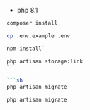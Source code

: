 - php 8.1

```sh
composer install
```

```sh
cp .env.example .env
```

```sh
npm install`
```

```sh
php artisan storage:link
``

```sh
php artisan migrate
```

```sh
php artisan migrate
```

